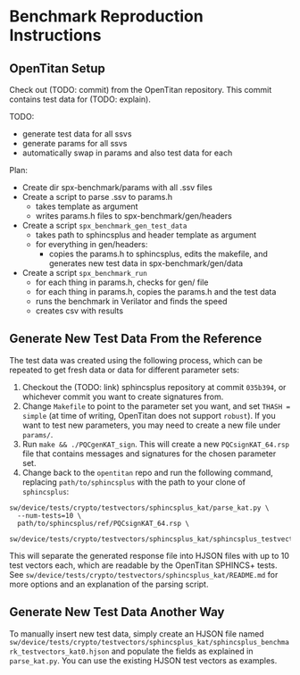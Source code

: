 # Benchmark Reproduction Instructions

## OpenTitan Setup

Check out (TODO: commit) from the OpenTitan repository.
This commit contains test data for (TODO: explain).

TODO:
- generate test data for all ssvs
- generate params for all ssvs
- automatically swap in params and also test data for each

Plan:
- Create dir spx-benchmark/params with all .ssv files
- Create a script to parse .ssv to params.h
  - takes template as argument
  - writes params.h files to spx-benchmark/gen/headers
- Create a script `spx_benchmark_gen_test_data`
  - takes path to sphincsplus and header template as argument
  - for everything in gen/headers:
    - copies the params.h to sphincsplus, edits the makefile, and
      generates new test data in spx-benchmark/gen/data
- Create a script `spx_benchmark_run`
  - for each thing in params.h, checks for gen/ file
  - for each thing in params.h, copies the params.h and the test data
  - runs the benchmark in Verilator and finds the speed
  - creates csv with results


## Generate New Test Data From the Reference

The test data was created using the following process, which can be repeated to
get fresh data or data for different parameter sets:
1. Checkout the (TODO: link) sphincsplus repository at commit `035b394`, or
   whichever commit you want to create signatures from.
2. Change `Makefile` to point to the parameter set you want, and set `THASH =
   simple` (at time of writing, OpenTitan does not support `robust`). If you
   want to test new parameters, you may need to create a new file under
   `params/`.
3. Run `make && ./PQCgenKAT_sign`. This will create a new `PQCsignKAT_64.rsp`
   file that contains messages and signatures for the chosen parameter set.
4. Change back to the `opentitan` repo and run the following command, replacing
   `path/to/sphincsplus` with the path to your clone of `sphincsplus`:

```console
sw/device/tests/crypto/testvectors/sphincsplus_kat/parse_kat.py \
  --num-tests=10 \
  path/to/sphincsplus/ref/PQCsignKAT_64.rsp \
  sw/device/tests/crypto/testvectors/sphincsplus_kat/sphincsplus_testvectors_kat.hjson
```

This will separate the generated response file into HJSON files with up to 10 test vectors each, which are readable by the OpenTitan SPHINCS+ tests.
See `sw/device/tests/crypto/testvectors/sphincsplus_kat/README.md` for more options and an explanation of the parsing script.

## Generate New Test Data Another Way

To manually insert new test data, simply create an HJSON file named
`sw/device/tests/crypto/testvectors/sphincsplus_kat/sphincsplus_benchmark_testvectors_kat0.hjson` and populate the fields as explained in `parse_kat.py`.
You can use the existing HJSON test vectors as examples.
